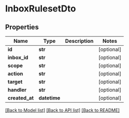 # InboxRulesetDto

## Properties
Name | Type | Description | Notes
------------ | ------------- | ------------- | -------------
**id** | **str** |  | [optional] 
**inbox_id** | **str** |  | [optional] 
**scope** | **str** |  | [optional] 
**action** | **str** |  | [optional] 
**target** | **str** |  | [optional] 
**handler** | **str** |  | [optional] 
**created_at** | **datetime** |  | [optional] 

[[Back to Model list]](../README#documentation-for-models) [[Back to API list]](../README#documentation-for-api-endpoints) [[Back to README]](../README)


